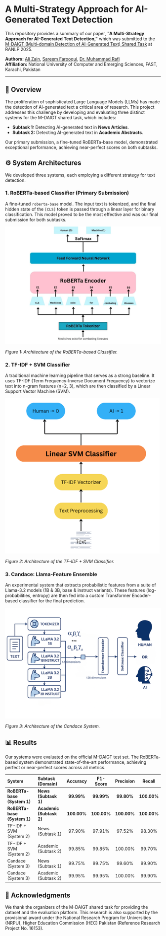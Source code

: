# A Multi-Strategy Approach for AI-Generated Text Detection

This repository provides a summary of our paper, **"A Multi-Strategy Approach for AI-Generated Text Detection,"** which was submitted to the [M-DAIGT (Multi-domain Detection of AI-Generated Text) Shared Task](https://ezzini.github.io/M-DAIGT/) at RANLP 2025.

**Authors:** [Ali Zain](mailto:vin.alizain@gmail.com), [Sareem Farooqui](mailto:sareemfarooqui10@gmail.com), [Dr. Muhammad Rafi](mailto:muhammad.rafi@nu.edu.pk)  
**Affiliation:** National University of Computer and Emerging Sciences, FAST, Karachi, Pakistan

---

## 📖 Overview

The proliferation of sophisticated Large Language Models (LLMs) has made the detection of AI-generated text a critical area of research. This project addresses this challenge by developing and evaluating three distinct systems for the M-DAIGT shared task, which includes:
*   **Subtask 1:** Detecting AI-generated text in **News Articles**.
*   **Subtask 2:** Detecting AI-generated text in **Academic Abstracts**.

Our primary submission, a fine-tuned RoBERTa-base model, demonstrated exceptional performance, achieving near-perfect scores on both subtasks.

## ⚙️ System Architectures

We developed three systems, each employing a different strategy for text detection.

### 1. RoBERTa-based Classifier (Primary Submission)
A fine-tuned `roberta-base` model. The input text is tokenized, and the final hidden state of the `[CLS]` token is passed through a linear layer for binary classification. This model proved to be the most effective and was our final submission for both subtasks.

![Figure 1: Architecture of the RoBERTa-based Classifier](Images/roberta.jpg)

*Figure 1: Architecture of the RoBERTa-based Classifier.*

### 2. TF-IDF + SVM Classifier
A traditional machine learning pipeline that serves as a strong baseline. It uses TF-IDF (Term Frequency-Inverse Document Frequency) to vectorize text into n-gram features (n=2, 3), which are then classified by a Linear Support Vector Machine (SVM).

![Figure 2: Architecture of the TF-IDF + SVM Classifier](Images/svm.png)

*Figure 2: Architecture of the TF-IDF + SVM Classifier.*

### 3. Candace: Llama-Feature Ensemble
An experimental system that extracts probabilistic features from a suite of Llama-3.2 models (1B & 3B, base & instruct variants). These features (log-probabilities, entropy) are then fed into a custom Transformer Encoder-based classifier for the final prediction.

![Figure 3: Architecture of the Candace System](Images/candace.png)

*Figure 3: Architecture of the Candace System.*

## 📊 Results

Our systems were evaluated on the official M-DAIGT test set. The RoBERTa-based system demonstrated state-of-the-art performance, achieving perfect or near-perfect scores across all metrics.

| System | Subtask (Domain) | Accuracy | F1-Score | Precision | Recall |
| :--- | :--- | :---: | :---: | :---: | :---: |
| **RoBERTa-base (System 1)** | **News (Subtask 1)** | **99.99%** | **99.99%** | **99.80%** | **100.00%** |
| **RoBERTa-base (System 1)** | **Academic (Subtask 2)** | **100.00%** | **100.00%** | **100.00%** | **100.00%** |
| TF-IDF + SVM (System 2) | News (Subtask 1) | 97.90% | 97.91% | 97.52% | 98.30% |
| TF-IDF + SVM (System 2) | Academic (Subtask 2) | 99.85% | 99.85% | 100.00% | 99.70% |
| Candace (System 3) | News (Subtask 1) | 99.75% | 99.75% | 99.60% | 99.90% |
| Candace (System 3) | Academic (Subtask 2) | 99.95% | 99.95% | 100.00% | 99.90% |


## 🙏 Acknowledgments

We thank the organizers of the M-DAIGT shared task for providing the dataset and the evaluation platform. This research is also supported by the provisional award under the National Research Program for Universities (NRPU), Higher Education Commission (HEC) Pakistan (Reference Research Project No. 16153).
